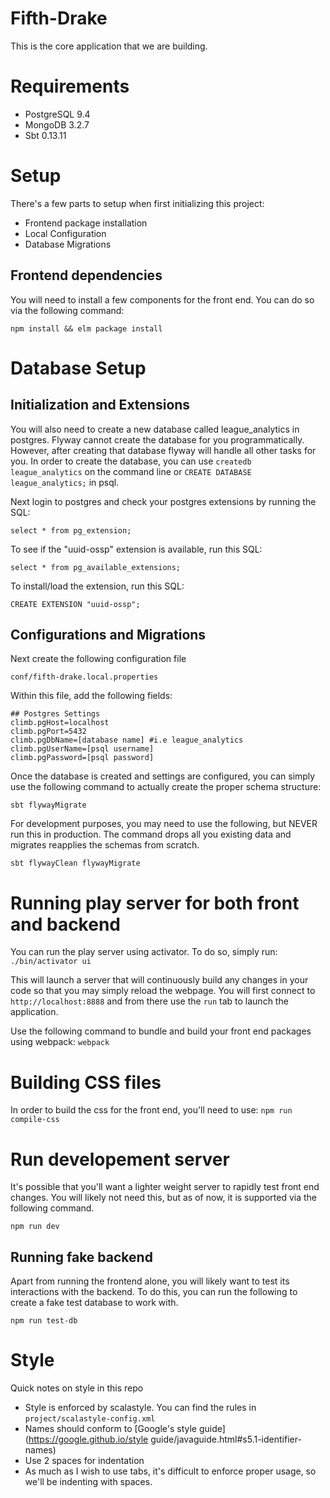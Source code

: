 Fifth-Drake
===========
This is the core application that we are building.

# Requirements
 - PostgreSQL 9.4
 - MongoDB 3.2.7
 - Sbt 0.13.11

# Setup
There's a few parts to setup when first initializing this project:
 - Frontend package installation
 - Local Configuration
 - Database Migrations

## Frontend dependencies
You will need to install a few components for the front end. You can do so via
the following command:

`npm install && elm package install`

# Database Setup

## Initialization and Extensions
You will also need to create a new database called league\_analytics in
postgres. Flyway cannot create the database for you programmatically. However,
after creating that database flyway will handle all other tasks for you. In
order to create the database, you can use `createdb league_analytics` on the
command line or `CREATE DATABASE league_analytics;` in psql.

Next login to postgres and check your postgres extensions by running the SQL:

`select * from pg_extension;`

To see if the "uuid-ossp" extension is available, run this SQL:

`select * from pg_available_extensions;`

To install/load the extension, run this SQL:

`CREATE EXTENSION "uuid-ossp";`

## Configurations and Migrations

Next create the following configuration file 

`conf/fifth-drake.local.properties`

Within this file, add the following fields: 

```
## Postgres Settings
climb.pgHost=localhost
climb.pgPort=5432
climb.pgDbName=[database name] #i.e league_analytics
climb.pgUserName=[psql username]
climb.pgPassword=[psql password]
```

Once the database is created and settings are configured, you can simply use the following command to
actually create the proper schema structure:

`sbt flywayMigrate`

For development purposes, you may need to use the following, but NEVER run this
in production. The command drops all you existing data and migrates reapplies
the schemas from scratch.

`sbt flywayClean flywayMigrate`

# Running play server for both front and backend
You can run the play server using activator. To do so, simply run:
`./bin/activator ui`

This will launch a server that will continuously build any changes in your code
so that you may simply reload the webpage. You will first connect to
`http://localhost:8888` and from there use the `run` tab to launch the
application.

Use the following command to bundle and build your front end packages using
webpack:
`webpack`

# Building CSS files
In order to build the css for the front end, you'll need to use:
`npm run compile-css`

# Run developement server
It's possible that you'll want a lighter weight server to rapidly test front end
changes. You will likely not need this, but as of now, it is supported via the
following command.

`npm run dev`

## Running fake backend
Apart from running the frontend alone, you will likely want to test its
interactions with the backend. To do this, you can run the following to create a
fake test database to work with.

`npm run test-db`

# Style
Quick notes on style in this repo
 - Style is enforced by scalastyle. You can find the rules in
   `project/scalastyle-config.xml`
 - Names should conform to [Google's style guide](https://google.github.io/style
guide/javaguide.html#s5.1-identifier-names)
 - Use 2 spaces for indentation
 - As much as I wish to use tabs, it's difficult to enforce proper usage, so
   we'll be indenting with spaces.
